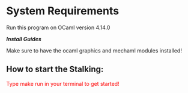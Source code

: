 # **System Requirements**

Run this program on OCaml version 4.14.0


***Install Guides***

Make sure to have the ocaml graphics and mechaml modules installed!

## How to start the Stalking:

<span style="color:red">Type make run in your terminal to get started!</span>
